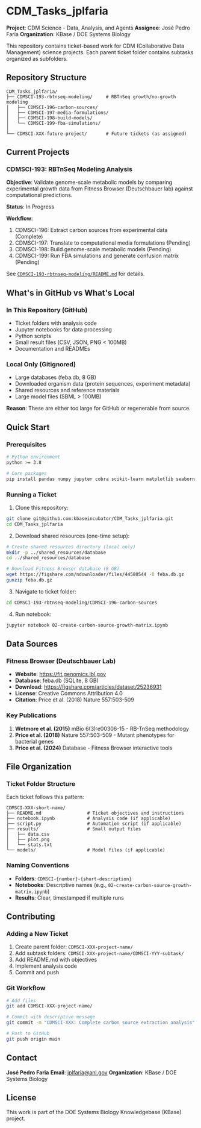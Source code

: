 # CDM_Tasks_jplfaria

**Project**: CDM Science - Data, Analysis, and Agents
**Assignee**: José Pedro Faria
**Organization**: KBase / DOE Systems Biology

This repository contains ticket-based work for CDM (Collaborative Data Management) science projects. Each parent ticket folder contains subtasks organized as subfolders.

## Repository Structure

```
CDM_Tasks_jplfaria/
├── CDMSCI-193-rbtnseq-modeling/     # RBTnSeq growth/no-growth modeling
│   ├── CDMSCI-196-carbon-sources/
│   ├── CDMSCI-197-media-formulations/
│   ├── CDMSCI-198-build-models/
│   └── CDMSCI-199-fba-simulations/
│
└── CDMSCI-XXX-future-project/       # Future tickets (as assigned)
```

## Current Projects

### CDMSCI-193: RBTnSeq Modeling Analysis

**Objective**: Validate genome-scale metabolic models by comparing experimental growth data from Fitness Browser (Deutschbauer lab) against computational predictions.

**Status**: In Progress

**Workflow**:
1. CDMSCI-196: Extract carbon sources from experimental data (Complete)
2. CDMSCI-197: Translate to computational media formulations (Pending)
3. CDMSCI-198: Build genome-scale metabolic models (Pending)
4. CDMSCI-199: Run FBA simulations and generate confusion matrix (Pending)

See [`CDMSCI-193-rbtnseq-modeling/README.md`](CDMSCI-193-rbtnseq-modeling/README.md) for details.

## What's in GitHub vs What's Local

### In This Repository (GitHub)

- Ticket folders with analysis code
- Jupyter notebooks for data processing
- Python scripts
- Small result files (CSV, JSON, PNG < 100MB)
- Documentation and READMEs

### Local Only (Gitignored)

- Large databases (feba.db, 8 GB)
- Downloaded organism data (protein sequences, experiment metadata)
- Shared resources and reference materials
- Large model files (SBML > 100MB)

**Reason**: These are either too large for GitHub or regenerable from source.

## Quick Start

### Prerequisites

```bash
# Python environment
python >= 3.8

# Core packages
pip install pandas numpy jupyter cobra scikit-learn matplotlib seaborn
```

### Running a Ticket

1. Clone this repository:
```bash
git clone git@github.com:kbaseincubator/CDM_Tasks_jplfaria.git
cd CDM_Tasks_jplfaria
```

2. Download shared resources (one-time setup):
```bash
# Create shared resources directory (local only)
mkdir -p ../shared_resources/database
cd ../shared_resources/database

# Download Fitness Browser database (8 GB)
wget https://figshare.com/ndownloader/files/44580544 -O feba.db.gz
gunzip feba.db.gz
```

3. Navigate to ticket folder:
```bash
cd CDMSCI-193-rbtnseq-modeling/CDMSCI-196-carbon-sources
```

4. Run notebook:
```bash
jupyter notebook 02-create-carbon-source-growth-matrix.ipynb
```

## Data Sources

### Fitness Browser (Deutschbauer Lab)

- **Website**: https://fit.genomics.lbl.gov
- **Database**: feba.db (SQLite, 8 GB)
- **Download**: https://figshare.com/articles/dataset/25236931
- **License**: Creative Commons Attribution 4.0
- **Citation**: Price et al. (2018) Nature 557:503-509

### Key Publications

1. **Wetmore et al. (2015)** mBio 6(3):e00306-15 - RB-TnSeq methodology
2. **Price et al. (2018)** Nature 557:503-509 - Mutant phenotypes for bacterial genes
3. **Price et al. (2024)** Database - Fitness Browser interactive tools

## File Organization

### Ticket Folder Structure

Each ticket follows this pattern:

```
CDMSCI-XXX-short-name/
├── README.md                 # Ticket objectives and instructions
├── notebook.ipynb            # Analysis code (if applicable)
├── script.py                 # Automation script (if applicable)
├── results/                  # Small output files
│   ├── data.csv
│   ├── plot.png
│   └── stats.txt
└── models/                   # Model files (if applicable)
```

### Naming Conventions

- **Folders**: `CDMSCI-{number}-{short-description}`
- **Notebooks**: Descriptive names (e.g., `02-create-carbon-source-growth-matrix.ipynb`)
- **Results**: Clear, timestamped if multiple runs

## Contributing

### Adding a New Ticket

1. Create parent folder: `CDMSCI-XXX-project-name/`
2. Add subtask folders: `CDMSCI-XXX-project-name/CDMSCI-YYY-subtask/`
3. Add README.md with objectives
4. Implement analysis code
5. Commit and push

### Git Workflow

```bash
# Add files
git add CDMSCI-XXX-project-name/

# Commit with descriptive message
git commit -m "CDMSCI-XXX: Complete carbon source extraction analysis"

# Push to GitHub
git push origin main
```

## Contact

**José Pedro Faria**
**Email**: jplfaria@anl.gov
**Organization**: KBase / DOE Systems Biology

## License

This work is part of the DOE Systems Biology Knowledgebase (KBase) project.
